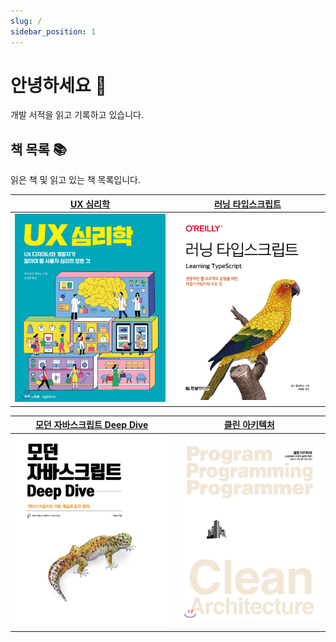 ```yaml
---
slug: /
sidebar_position: 1
---
```


# 안녕하세요 👋

개발 서적을 읽고 기록하고 있습니다.

## 책 목록 📚

읽은 책 및 읽고 있는 책 목록입니다.

| **[UX 심리학](/category/ux-심리학)** | **[러닝 타입스크립트](/category/러닝-타입스크립트)** |
| :----------------------------------: | :--------------------------------------------------: |
| ![UX 심리학](./images/ux-심리학.png) | ![러닝 타입스크립트](./images/러닝-타입스크립트.png) |

| **[모던 자바스크립트 Deep Dive](/category/모던-자바스크립트-deep-dive)** | **[클린 아키텍처](/category/클린-아키텍처)** |
| :----------------------------------------------------------------------: | :------------------------------------------: |
| ![모던 자바스크립트 Deep Dive](./images/모던-자바스크립트-deep-dive.png) | ![클린 아키텍처](./images/클린-아키텍처.png) |
